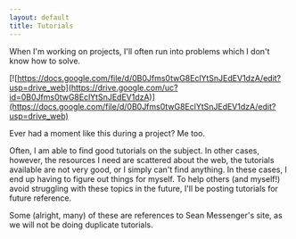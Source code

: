 ```yaml
---
layout: default
title: Tutorials
---
```


When I'm working on projects, I'll often run into problems which I don't know
how to solve.

[![https://docs.google.com/file/d/0B0Jfms0twG8EclYtSnJEdEV1dzA/edit?usp=drive_web](https://drive.google.com/uc?id=0B0Jfms0twG8EclYtSnJEdEV1dzA)](https://docs.google.com/file/d/0B0Jfms0twG8EclYtSnJEdEV1dzA/edit?usp=drive_web)

Ever had a moment like this during a project? Me too.

Often, I am able to find good tutorials on the subject. In other cases,
however, the resources I need are scattered about the web, the tutorials
available are not very good, or I simply can't find anything. In these cases, I
end up having to figure out things for myself. To help others (and myself!)
avoid struggling with these topics in the future, I'll be posting tutorials for
future reference.

Some (alright, many) of these are references to Sean Messenger's site, as we
will not be doing duplicate tutorials.
